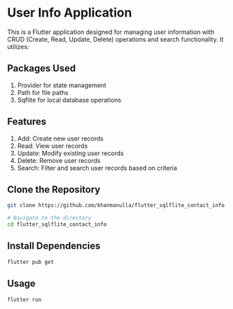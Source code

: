 # User Info Application

This is a Flutter application designed for managing user information with CRUD (Create, Read, Update, Delete) operations and search functionality. It utilizes:

## Packages Used
   1. Provider for state management
   2. Path for file paths
   3. Sqflite for local database operations

## Features
   1. Add: Create new user records
   2. Read: View user records
   3. Update: Modify existing user records
   4. Delete: Remove user records
   5. Search: Filter and search user records based on criteria


## Clone the Repository
```bash
git clone https://github.com/khanmanulla/flutter_sqlflite_contact_info.git 

# Navigate to the directory
cd flutter_sqlflite_contact_info
```

## Install Dependencies
```bash
flutter pub get
```

## Usage

```python
flutter run
```
